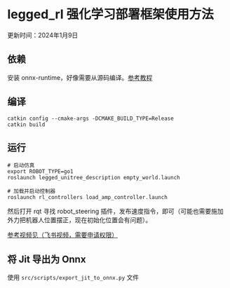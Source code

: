 # legged_rl 强化学习部署框架使用方法

更新时间：2024年1月9日

## 依赖

安装 onnx-runtime，好像需要从源码编译。[参考教程](https://f0exxg5fp6u.feishu.cn/docx/BtH6d3SzzonXizxabTTcLbgjnAe)

## 编译

```
catkin config --cmake-args -DCMAKE_BUILD_TYPE=Release
catkin build
```

## 运行

```
# 启动仿真
export ROBOT_TYPE=go1
roslaunch legged_unitree_description empty_world.launch

# 加载并启动控制器
roslaunch rl_controllers load_amp_controller.launch
```

然后打开 rqt 寻找 robot_steering 插件，发布速度指令，即可（可能也需要施加外力把机器人位置摆正，现在初始化位置会有问题）。

[参考视频见（飞书视频，需要申请权限）](https://f0exxg5fp6u.feishu.cn/wiki/H2IWwAdvyikR1jkZ4YpcG1cxnWf)

## 将 Jit 导出为 Onnx

使用 `src/scripts/export_jit_to_onnx.py` 文件
